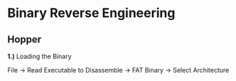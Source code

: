 Binary Reverse Engineering
==========================

Hopper
------

**1.)** Loading the Binary

File -> Read Executable to Disassemble -> FAT Binary -> Select Architecture
